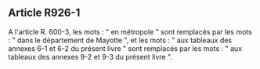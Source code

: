 Article R926-1
----
A l'article R. 600-3, les mots : " en métropole " sont remplacés par les mots :
" dans le département de Mayotte ", et les mots : " aux tableaux des annexes 6-1
et 6-2 du présent livre " sont remplacés par les mots : " aux tableaux des
annexes 9-2 et 9-3 du présent livre ".
